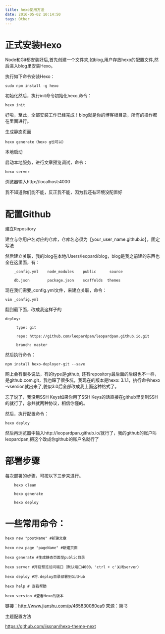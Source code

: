 ```yaml
---
title: hexo使用方法
date: 2016-05-02 10:14:50
tags: Other
---
```

# 正式安装Hexo

Node和Git都安装好后,首先创建一个文件夹,如blog,用户存放hexo的配置文件,然后进入blog里安装Hexo。

执行如下命令安装Hexo：
```shell
sudo npm install -g hexo
```
初始化然后，执行init命令初始化hexo,命令：
```shell
hexo init
```
好啦，至此，全部安装工作已经完成！blog就是你的博客根目录，所有的操作都在里面进行。

生成静态页面
```shell
hexo generate（hexo g也可以）
```
本地启动

启动本地服务，进行文章预览调试，命令：
```shell
hexo server
```
浏览器输入http://localhost:4000

我不知道你们能不能，反正我不能，因为我还有环境没配置好

# 配置Github

建立Repository

建立与你用户名对应的仓库，仓库名必须为【your_user_name.github.io】，固定写法

然后建立关联，我的blog在本地/Users/leopard/blog，blog是我之前建的东西也全在这里面，有：
```
    _config.yml    node_modules    public      source

    db.json        package.json    scaffolds  themes
```
现在我们需要_config.yml文件，来建立关联，命令：
```
vim _config.yml
```
翻到最下面，改成我这样子的
```shell
deploy:

     type: git

     repo: https://github.com/leopardpan/leopardpan.github.io.git

     branch: master
```
然后执行命令：
```shell
npm install hexo-deployer-git --save
```
网上会有很多说法，有的type是github, 还有repository最后面的后缀也不一样，是github.com.git，我也踩了很多坑，我现在的版本是hexo: 3.1.1，执行命令hexo -vsersion就出来了,貌似3.0后全部改成我上面这种格式了。

忘了说了，我没用SSH Keys如果你用了SSH Keys的话直接在github里复制SSH的就行了，总共就两种协议，相信你懂的。

然后，执行配置命令：
```shell
hexo deploy
```
然后再浏览器中输入http://leopardpan.github.io/就行了，我的github的账户叫leopardpan,把这个改成你github的账户名就行了

# 部署步骤

每次部署的步骤，可按以下三步来进行。
```shell
    hexo clean

    hexo generate

    hexo deploy
```

# 一些常用命令：
```shell
hexo new "postName" #新建文章

hexo new page "pageName" #新建页面

hexo generate #生成静态页面至public目录

hexo server #开启预览访问端口（默认端口4000，'ctrl + c'关闭server）

hexo deploy #将.deploy目录部署到GitHub

hexo help # 查看帮助

hexo version #查看Hexo的版本
```
链接：http://www.jianshu.com/p/465830080ea9
來源：简书

主题配置方法

https://github.com/iissnan/hexo-theme-next
